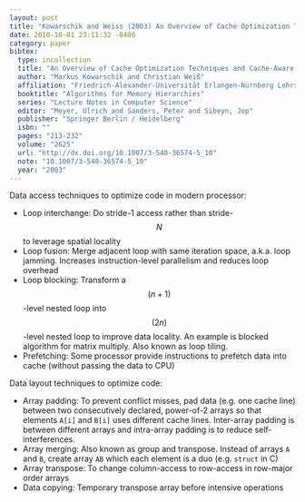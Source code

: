 ```yaml
---
layout: post
title: "Kowarschik and Weiss (2003) An Overview of Cache Optimization Techniques and Cache-Aware Numerical Algorithms (LNCS 2625)"
date: 2010-10-01 23:11:32 -0400
category: paper
bibtex:
  type: incollection 
  title: "An Overview of Cache Optimization Techniques and Cache-Aware Numerical Algorithms"
  author: "Markus Kowarschik and Christian Weiß"
  affiliation: "Friedrich-Alexander-Universität Erlangen-Nürnberg Lehrstuhl füur Informatik 10 Cauerstraße 6 91058 Erlangen Germany"
  booktitle: "Algorithms for Memory Hierarchies"
  series: "Lecture Notes in Computer Science"
  editor: "Meyer, Ulrich and Sanders, Peter and Sibeyn, Jop"
  publisher: "Springer Berlin / Heidelberg"
  isbn: ""
  pages: "213-232"
  volume: "2625"
  url: "http://dx.doi.org/10.1007/3-540-36574-5_10"
  note: "10.1007/3-540-36574-5_10"
  year: "2003"
---
```

Data access techniques to optimize code in modern processor:

  - Loop interchange: Do stride-1 access rather than stride-$$N$$ to leverage spatial locality
  - Loop fusion: Merge adjacent loop with same iteration space, a.k.a. loop jamming. Increases
     instruction-level parallelism and reduces loop overhead
  - Loop blocking: Transform a $$(n+1)$$-level nested loop into $$(2n)$$-level nested loop to improve data
    locality. An example is blocked algorithm for matrix multiply. Also known as loop tiling.
  - Prefetching: Some processor provide instructions to prefetch data into cache (without passing the
    data to CPU)

Data layout techniques to optimize code:

  - Array padding: To prevent conflict misses, pad data (e.g. one cache line) between two
    consecutively declared, power-of-2 arrays so that elements `A[i]` and `B[i]` uses different
    cache lines. Inter-array padding is between different arrays and intra-array padding is
    to reduce self-interferences.
  - Array merging: Also known as group and transpose. Instead of arrays `A` and `B`, create array
    `AB` which each element is a duo (e.g. `struct` in C)
  - Array transpose: To change column-access to row-access in row-major order arrays
  - Data copying: Temporary transpose array before intensive operations
